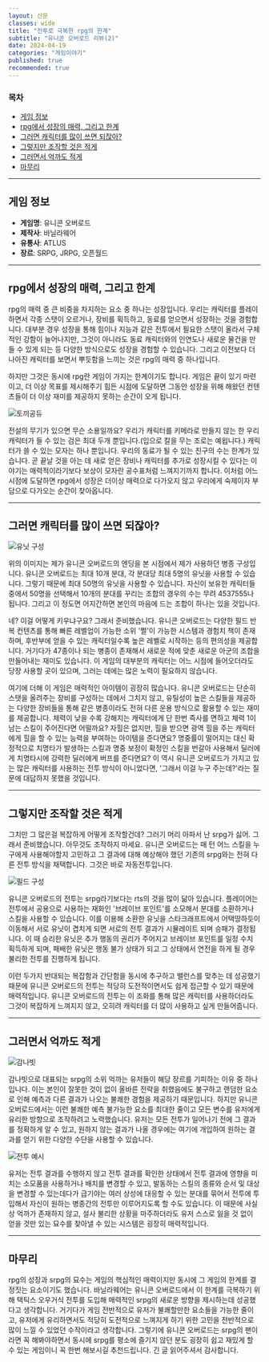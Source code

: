 ```yaml
---
layout: 산문
classes: wide
title: "전투로 극복한 rpg의 한계"
subtitle: "유니콘 오버로드 리뷰(2)"
date: 2024-04-19
categories: "게임이야기"
published: true
recommended: true
---
```


### 목차

- [게임 정보](#게임-정보)
- [rpg에서 성장의 매력, 그리고 한계](#rpg에서-성장의-매력-그리고-한계)
- [그러면 캐릭터를 많이 쓰면 되잖아?](#그러면-캐릭터를-많이-쓰면-되잖아)
- [그렇지만 조작할 것은 적게](#그렇지만-조작할-것은-적게)
- [그러면서 억까도 적게](#그러면서-억까도-적게)
- [마무리](#마무리)

---

## 게임 정보

- **게임명**: 유니콘 오버로드
- **제작사**: 바닐라웨어
- **유통사**: ATLUS
- **장르**: SRPG, JRPG, 오픈월드

---

## rpg에서 성장의 매력, 그리고 한계

rpg의 매력 중 큰 비중을 차지하는 요소 중 하나는 성장입니다. 우리는 캐릭터를 플레이 하면서 각종 스탯이 오르거나, 장비를 획득하고, 동료를 얻으면서 성장하는 것을 경험합니다. 대부분 경우 성장을 통해 힘이나 지능과 같은 전투에서 필요한 스탯이 올라서 구체적인 강함이 늘어나지만, 그것이 아니라도 동료 캐릭터와의 인연도나 새로운 물건을 만들 수 있게 되는 등 다양한 방식으로도 성장을 경험할 수 있습니다. 그리고 이전보다 더 나아진 캐릭터를 보면서 뿌듯함을 느끼는 것은 rpg의 매력 중 하나입니다.

하지만 그것은 동시에 rpg란 게임이 가지는 한계이기도 합니다. 게임은 끝이 있기 마련이고, 더 이상 목표를 제시해주기 힘든 시점에 도달하면 그동안 성장을 위해 해왔던 컨텐츠들이 더 이상 재미를 제공하지 못하는 순간이 오게 됩니다.

![토끼공듀](https://i.namu.wiki/i/RuVq_fIkWuGcG9lq9h_ugJYQO9EyYLRYVZlNH2FRqkOFDaQ9CeqeHjQr0h5dCE1djxbJCsA8bsfXX4tZ3L_qgg.webp)

전설의 무기가 있으면 무슨 소용일까요? 우리가 캐릭터를 키메라로 만들지 않는 한 우리 캐릭터가 들 수 있는 검은 최대 두개 뿐입니다.(입으로 칼을 무는 조로는 예욉니다.) 캐릭터가 쓸 수 있는 모자는 하나 뿐입니다. 우리의 동료가 될 수 있는 친구의 수는 한계가 있습니다. 곧 끝날 것을 아는 데 새로 얻은 장비나 캐릭터를 추가로 성장시킬 수 있다는 이야기는 매력적이라기보다 보상이 모자란 공수표처럼 느껴지기까지 합니다. 이처럼 어느 시점에 도달하면 rpg에서 성장은 더이상 매력으로 다가오지 않고 우리에게 숙제이자 부담으로 다가오는 순간이 찾아옵니다.

---

## 그러면 캐릭터를 많이 쓰면 되잖아?

![유닛 구성](https://github.com/kaestro/kaestro.github.io/blob/main/docs/images/%EC%A0%84%ED%88%AC%EB%A1%9C%20%EA%B7%B9%EB%B3%B5%ED%95%9C%20rpg%EC%9D%98%20%ED%95%9C%EA%B3%84/%EC%9C%A0%EB%8B%9B%20%EB%A6%AC%EC%8A%A4%ED%8A%B8.jpg?raw=true)

위의 이미지는 제가 유니콘 오버로드의 엔딩을 본 시점에서 제가 사용하던 병종 구성입니다. 유니콘 오버로드는 최대 10개 분대, 각 분대당 최대 5명의 유닛을 사용할 수 있습니다. 그렇기 때문에 최대 50명의 유닛을 사용할 수 있습니다. 자신이 보유한 캐릭터들 중에서 50명을 선택해서 10개의 분대를 꾸리는 조합의 경우의 수는 무려 4537555나 됩니다. 그리고 이 정도면 어지간하면 본인의 마음에 드는 조합이 하나는 있을 것입니다.

네? 이걸 어떻게 키우냐구요? 그래서 준비했습니다. 유니콘 오버로드는 다양한 필드 반복 컨텐츠를 통해 빠른 레벨업이 가능한 소위 '쩔'이 가능한 시스템과 경험치 책이 존재하며, 후반부에 얻을 수 있는 캐릭터일수록 높은 레벨로 시작하는 등의 편의성을 제공합니다. 거기다가 47종이나 되는 병종이 존재해서 새로운 적에 맞춘 새로운 아군의 조합을 만들어내는 재미도 있습니다. 이 게임의 대부분의 캐릭터는 어느 시점에 들어오더라도 당장 사용할 곳이 있으며, 그러는 데에는 많은 노력이 필요하지 않습니다.

여기에 더해 이 게임은 매력적인 아이템이 굉장히 많습니다. 유니콘 오버로드는 단순히 스탯을 올려주는 장비를 구성하는 데에서 그치지 않고, 유틸성이 높은 스킬들을 제공하는 다양한 장비들을 통해 같은 병종이라도 전혀 다른 운용 방식으로 활용할 수 있는 재미를 제공합니다. 체력이 낮을 수록 강해지는 캐릭터에게 단 한번 즉사를 면하고 체력 1이 남는 스킬이 주어진다면 어떨까요? 자힐은 없지만, 힐을 받으면 광역 힐을 주는 캐릭터에게 힐을 할 수 있는 능력을 부여하는 아이템을 준다면요? 명중률이 떨어지는 대신 확정적으로 치명타가 발생하는 스킬과 명중 보정이 확정인 스킬을 번갈아 사용해서 딜러에게 치명타시에 강력한 딜러에게 버프를 준다면요? 이 역시 유니콘 오버로드가 가지고 있는 많은 캐릭터를 사용하는 전투 방식이 아니었다면, '그래서 이걸 누구 주는데?'라는 질문에 대답하지 못했을 것입니다.

---

## 그렇지만 조작할 것은 적게

그치만 그 많은걸 복잡하게 어떻게 조작할건데? 그러기 머리 아파서 난 srpg가 싫어. 그래서 준비했습니다. 아무것도 조작하지 마세요. 유니콘 오버로드는 매 턴 어느 스킬을 누구에게 사용해야할지 고민하고 그 결과에 대해 예상해야 했던 기존의 srpg와는 전혀 다른 전투 방식을 채택합니다. 그것은 바로 자동전투입니다.

![필드 구성](https://github.com/kaestro/kaestro.github.io/blob/main/docs/images/%EC%A0%84%ED%88%AC%EB%A1%9C%20%EA%B7%B9%EB%B3%B5%ED%95%9C%20rpg%EC%9D%98%20%ED%95%9C%EA%B3%84/%ED%95%84%EB%93%9C%20%EA%B5%AC%EC%84%B1.jpg?raw=true)

유니콘 오버로드의 전투는 srpg라기보다는 rts의 것을 많이 닮아 있습니다. 플레이어는 전투에서 공용으로 사용하는 재화인 '브레이브 포인트'를 소모해서 분대를 소환하거나 스킬을 사용할 수 있습니다. 이를 이용해 소환한 유닛을 스타크래프트에서 어택땅하듯이 이동해서 서로 유닛이 겹치게 되면 서로의 전투 결과가 시뮬레이트 되며 승패가 결정됩니다. 이 때 승리한 유닛은 추가 행동의 권리가 주어지고 브레이브 포인트를 일정 수치 획득하게 되며, 패배한 유닛은 행동 불가 상태가 되고 그 상태에서 연전을 하게 될 경우 불리한 전투를 진행하게 됩니다.

이런 두가지 반대되는 복잡함과 간단함을 동시에 추구하고 밸런스를 맞추는 데 성공했기 때문에 유니콘 오버로드의 전투는 적당히 도전적이면서도 쉽게 접근할 수 있기 때문에 매력적입니다. 유니콘 오버로드의 전투는 이 조화를 통해 많은 캐릭터를 사용하더라도 그것이 복잡하게 느껴지지 않고, 오히려 캐릭터를 더 많이 사용하고 싶게 만들어줍니다.

---

## 그러면서 억까도 적게

![감나빗](https://img3.ruliweb.com/data/review/2016/10m/xcm/xcm_06.jpg)

감나빗으로 대표되는 srpg의 소위 억까는 유저들이 해당 장르를 기피하는 이유 중 하나입니다. 이는 본인이 잘못한 것이 없이 올바른 전략을 취했음에도 불구하고 랜덤한 요소로 인해 예측과 다른 결과가 나오는 불쾌한 경험을 제공하기 때문입니다. 하지만 유니콘 오버로드에서는 이런 불쾌한 예측 불가능한 요소를 최대한 줄이고 모든 변수를 유저에게 유리한 방향으로 조작하려고 노력했습니다. 유저는 모든 전투가 일어나기 전에 그 결과를 정확하게 알 수 있고, 원하지 않는 결과가 나올 경우에는 여기에 개입하여 원하는 결과를 얻기 위한 다양한 수단을 사용할 수 있습니다.

![전투 예시](https://github.com/kaestro/kaestro.github.io/blob/main/docs/images/%EC%A0%84%ED%88%AC%EB%A1%9C%20%EA%B7%B9%EB%B3%B5%ED%95%9C%20rpg%EC%9D%98%20%ED%95%9C%EA%B3%84/%EC%A0%84%ED%88%AC%20%EC%98%88%EC%8B%9C.jpg?raw=true)

유저는 전투 결과를 수행하지 않고 전투 결과를 확인한 상태에서 전투 결과에 영향을 미치는 소모품을 사용하거나 배치를 변경할 수 있고, 발동하는 스킬의 종류와 순서 및 대상을 변경할 수 있는데다가 급기야는 여러 상성에 대응할 수 있는 분대를 묶어서 전투에 투입해서 자신이 원하는 병종간의 전투만 이루어지도록 할 수도 있습니다. 이 때문에 사실상 억까가 존재하지 않고, 설사 불리한 상황을 마주하더라도 유저 스스로 잃을 것 없이 얻을 것만 있는 묘수를 찾아낼 수 있는 시스템은 굉장히 매력적입니다.

---

## 마무리

rpg의 성장과 srpg의 묘수는 게임의 핵심적인 매력이지만 동시에 그 게임의 한계를 결정짓는 요소이기도 했습니다. 바닐라웨어는 유니콘 오버로드에서 이 한계를 극복하기 위해 택틱스 오우거식 전투를 도입해 매력적인 srpg의 새로운 방향을 제시하는데 성공했다고 생각합니다. 거기다가 게임 전반적으로 유저가 불쾌할만한 요소들을 가능한 줄이고, 유저에게 유리하면서도 적당히 도전적으로 느껴지게 하기 위한 고민을 전반적으로 많이 느낄 수 있었던 수작이라고 생각합니다. 그렇기에 유니콘 오버로드는 srpg의 팬이라면 꼭 해봐야하면서 동시에 srpg를 평소에 즐기지 않던 분도 굉장히 쉽고 재밌게 할 수 있는 게임이니 꼭 한번 해보시길 추천드립니다. 긴 글 읽어주셔서 감사합니다.
